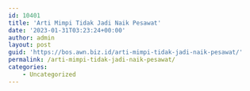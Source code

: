 ```yaml
---
id: 10401
title: 'Arti Mimpi Tidak Jadi Naik Pesawat'
date: '2023-01-31T03:23:24+00:00'
author: admin
layout: post
guid: 'https://bos.awn.biz.id/arti-mimpi-tidak-jadi-naik-pesawat/'
permalink: /arti-mimpi-tidak-jadi-naik-pesawat/
categories:
    - Uncategorized
---
```


